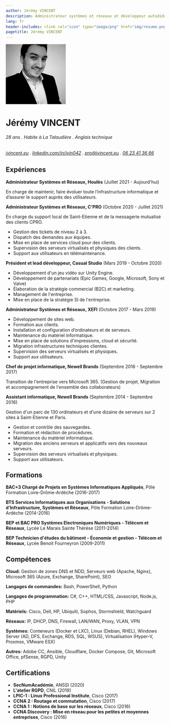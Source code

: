 ```yaml
---
author: Jérémy VINCENT
description: Administrateur systèmes et réseaux et développeur autodidacte pendant mon temps libre.
lang: fr
header-includes: <link rel="icon" type="image/png" href="img/resume.png" />
pagetitle: Jérémy VINCENT
---
```


![](img/jeremy.png)

Jérémy VINCENT
======

###### 28 ans . Habite à La Talaudière . Anglais technique

###### [jvincent.eu](https://jvincent.eu) . [linkedin.com/in/jvin042](https://www.linkedin.com/in/jvin042) . [pro@jvincent.eu](mailto:pro@jvincent.eu) . [06 23 41 36 66](tel:+33623413666)

Expériences
---------
**Administrateur Systèmes et Réseaux, Houlès** (Juillet 2021 - Aujourd'hui)

En charge de maintenir, faire évoluer toute l’infrastructure informatique et d’assurer le support auprès des utilisateurs.


**Administrateur Systèmes et Réseaux, C'PRO** (Octobre 2020 - Juillet 2021)

En charge du support local de Saint-Etienne et de la messagerie mutualisé des clients CPRO.

-  Gestion des tickets de niveau 2 à 3.
-  Dispatch des demandes aux équipes.
-  Mise en place de services cloud pour des clients.
-  Supervision des serveurs virtualisés et physiques des clients.
-  Support aux utilisateurs en télémaintenance.

**Président et lead développeur, Casual Studio** (Mars 2019 - Octobre 2020)

- Développement d'un jeu vidéo sur Unity Engine.
- Développement de partenariats (Epic Games, Google, Microsoft, Sony et Valve)
- Élaboration de la stratégie commercial (B2C) et marketing.
- Management de l'entreprise.
- Mise en place de la stratégie SI de l'entreprise.

**Administrateur Systèmes et Réseaux, XEFI** (Octobre 2017 - Mars 2019)

- Développement de sites web.
- Formation aux clients.
- Installation et configuration d’ordinateurs et de serveurs.
- Maintenance du matériel informatique.
- Mise en place de solutions d'impressions, cloud et sécurité.
- Migration infrastructures techniques clientes.
- Supervision des serveurs virtualisés et physiques.
- Support aux utilisateurs.

**Chef de projet informatique, Newell Brands** (Septembre 2016 - Septembre 2017)

Transition de l'entreprise vers Microsoft 365.
(Gestion de projet, Migration et accompagnement de l'ensemble des collaborateurs)

**Assistant informatique, Newell Brands** (Septembre 2014 - Septembre 2016)

Gestion d'un parc de 130 ordinateurs et d'une dizaine de serveurs sur 2 sites à Saint-Etienne et Paris.

- Gestion et contrôle des sauvegardes.
- Formation et rédaction de procédures.
- Maintenance du matériel informatique.
- Migration des anciens serveurs et applicatifs vers des nouveaux serveurs.
- Supervision des serveurs virtualisés et physiques.
- Support aux utilisateurs.

Formations
---------
**BAC+3 Chargé de Projets en Systèmes Informatiques Appliqués**, Pôle Formation Loire-Drôme-Ardèche (2016-2017)

**BTS Services Informatiques aux Organisations - Solutions d’Infrastructure, Systèmes et Réseaux**, Pôle Formation Loire-Drôme-Ardèche (2014-2016)

**BEP et BAC PRO Systèmes Electroniques Numériques - Télécom et Réseaux**, Lycée Le Marais Sainte Thérèse (2011-2014)

**BEP Technicien d'études du bâtiment - Économie et gestion - Télécom et Réseaux**, Lycée Benoit Fourneyron (2009-2011)

Compétences
---------
**Cloud:** Gestion de zones DNS et NDD, Serveurs web (Apache, Nginx), Microsoft 365 (Azure, Exchange, SharePoint), SEO

**Langages de commandes:** Bash, PowerShell, Python

**Langages de programmation:** C#, C++, HTML/CSS, Javascript, Node.js, PHP

**Matériels:** Cisco, Dell, HP, Ubiquiti, Sophos, Stormshield, Watchguard

**Réseaux:** IP, DHCP, DNS, Firewall, LAN/WAN, Proxy, VLAN, VPN

**Systèmes:** Conteneurs (Docker et LXC), Linux (Debian, RHEL), Windows Server (AD, DFS, Exchange, RDS, SQL, WSUS), Virtualisation (Hyper-V, Proxmox, VMware ESX)

**Autres:** Adobe CC, Ansible, Cloudflare, Docker Compose, Git, Microsoft Office, pfSense, RGPD, Unity

Certifications
---------
- **SecNumAcadémie**, ANSSI (2020)
- **L'atelier RGPD**, CNIL (2019)
- **LPIC-1 : Linux Professional Institute**, Cisco (2017)
- **CCNA 2 : Routage et commutation**, Cisco (2017)
- **CCNA 1 : Notions de base sur les réseaux**, Cisco (2016)
- **CCNA Discovery : Mise en réseau pour les petites et moyennes entreprises**, Cisco (2016)
